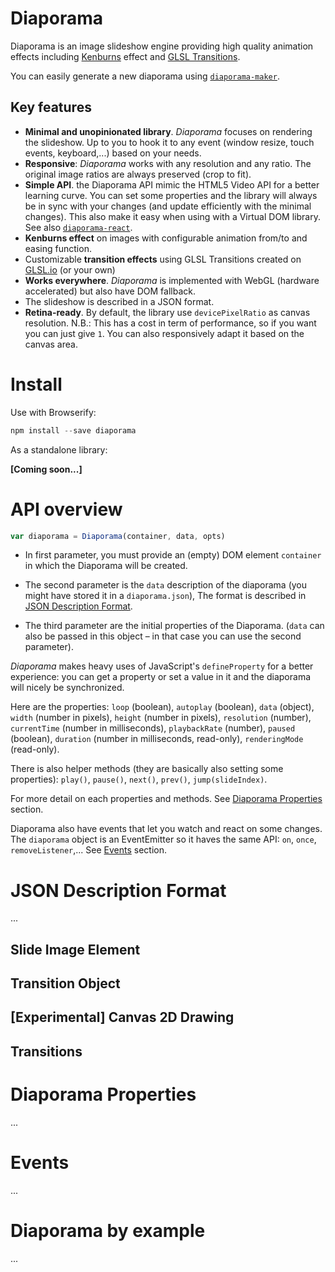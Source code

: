 Diaporama
=========
Diaporama is an image slideshow engine providing high quality animation effects including [Kenburns](http://github.com/gre/kenburns) effect and [GLSL Transitions](https://github.com/glslio/glsl-transition).

You can easily generate a new diaporama using [`diaporama-maker`](https://github.com/gre/diaporama-maker).

Key features
------------

- **Minimal and unopinionated library**. *Diaporama* focuses on rendering the slideshow. Up to you to hook it to any event (window resize, touch events, keyboard,...) based on your needs.
- **Responsive**: *Diaporama* works with any resolution and any ratio. The original image ratios are always preserved (crop to fit).
- **Simple API**. the Diaporama API mimic the HTML5 Video API for a better learning curve. You can set some properties and the library will always be in sync with your changes (and update efficiently with the minimal changes). This also make it easy when using with a Virtual DOM library. See also [`diaporama-react`](http://github.com/glslio/diaporama-react).
- **Kenburns effect** on images with configurable animation from/to and easing function.
- Customizable **transition effects** using GLSL Transitions created on [GLSL.io](https://glsl.io/) (or your own)
- **Works everywhere**. *Diaporama* is implemented with WebGL (hardware accelerated) but also have DOM fallback.
- The slideshow is described in a JSON format.
- **Retina-ready**. By default, the library use `devicePixelRatio` as canvas resolution. N.B.: This has a cost in term of performance, so if you want you can just give `1`. You can also responsively adapt it based on the canvas area.

Install
=======

Use with Browserify:
```javascript
npm install --save diaporama
```

As a standalone library:

**[Coming soon...]**


API overview
===

```javascript
var diaporama = Diaporama(container, data, opts)
```

- In first parameter, you must provide an (empty) DOM element `container` in which the Diaporama will be created.
- The second parameter is the `data` description of the diaporama (you might have stored it in a `diaporama.json`), The format is described in [JSON Description Format](#json-description-format).

- The third parameter are the initial properties of the Diaporama. (`data` can also be passed in this object – in that case you can use the second parameter).

*Diaporama* makes heavy uses of JavaScript's `defineProperty` for a better experience:
you can get a property or set a value in it and the diaporama will nicely be synchronized.

Here are the properties: `loop` (boolean), `autoplay` (boolean), `data` (object), `width` (number in pixels), `height` (number in pixels), `resolution` (number), `currentTime` (number in milliseconds), `playbackRate` (number), `paused` (boolean), `duration` (number in milliseconds, read-only), `renderingMode` (read-only).

There is also helper methods (they are basically also setting some properties): `play()`, `pause()`, `next()`, `prev()`, `jump(slideIndex)`.

For more detail on each properties and methods. See [Diaporama Properties](#diaporama-properties) section.

Diaporama also have events that let you watch and react on some changes. The `diaporama` object is an EventEmitter so it haves the same API: `on`, `once`, `removeListener`,...  See [Events](#events) section.


JSON Description Format
===========
...


Slide Image Element
-------------------

Transition Object
-----------------

[Experimental] Canvas 2D Drawing
-----------------

Transitions
-----------

Diaporama Properties
====================
...

Events
======
...

Diaporama by example
====================
...
